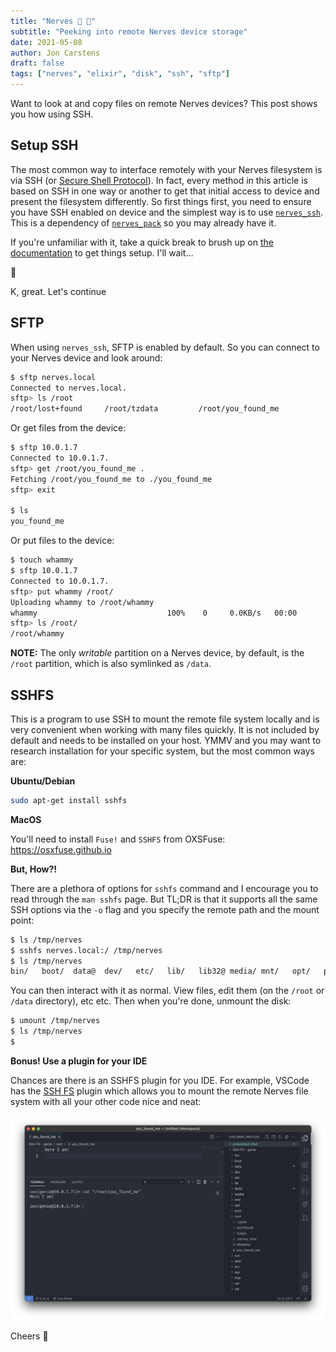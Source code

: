 ```yaml
---
title: "Nerves 📂 👀"
subtitle: "Peeking into remote Nerves device storage"
date: 2021-05-08
author: Jon Carstens
draft: false
tags: ["nerves", "elixir", "disk", "ssh", "sftp"]
---
```


Want to look at and copy files on remote Nerves devices? This post shows you
how using SSH.

<!--more-->

## Setup SSH

The most common way to interface remotely with your Nerves filesystem is via SSH
(or [Secure Shell Protocol](https://en.wikipedia.org/wiki/Secure_Shell_Protocol)).
In fact, every method in this article is based on SSH in one way or another to
get that initial access to device and present the filesystem differently. So
first things first, you need to ensure you have SSH enabled on device and the
simplest way is to use [`nerves_ssh`](https://hex.pm/packages/nerves_ssh). This
is a dependency of [`nerves_pack`](https://hex.pm/packages/nerves_pack) so you
may already have it.

If you're unfamiliar with it, take a quick break to brush up on [the
documentation](https://hexdocs.pm/nerves_ssh/readme.html) to get things setup.
I'll wait...

🍹

K, great. Let's continue

## SFTP

When using `nerves_ssh`, SFTP is enabled by default. So you can connect to your
Nerves device and look around:

```sh
$ sftp nerves.local
Connected to nerves.local.
sftp> ls /root
/root/lost+found     /root/tzdata         /root/you_found_me
```

Or get files from the device:

```sh
$ sftp 10.0.1.7
Connected to 10.0.1.7.
sftp> get /root/you_found_me .
Fetching /root/you_found_me to ./you_found_me
sftp> exit

$ ls
you_found_me
```

Or put files to the device:

```sh
$ touch whammy
$ sftp 10.0.1.7
Connected to 10.0.1.7.
sftp> put whammy /root/
Uploading whammy to /root/whammy
whammy                             100%    0     0.0KB/s   00:00
sftp> ls /root/
/root/whammy
```

**NOTE:** The only _writable_ partition on a Nerves device, by default, is the
`/root` partition, which is also symlinked as `/data`.

## SSHFS

This is a program to use SSH to mount the remote file system locally and is very
convenient when working with many files quickly. It is not included by default
and needs to be installed on your host. YMMV and you may want to research
installation for your specific system, but the most common ways are:

**Ubuntu/Debian**

```sh
sudo apt-get install sshfs
```

**MacOS**

You'll need to install `Fuse!` and `SSHFS` from OXSFuse:
https://osxfuse.github.io

**But, How?!**

There are a plethora of options for `sshfs` command and I encourage you to read
through the `man sshfs` page. But TL;DR is that it supports all the same SSH
options via the `-o` flag and you specify the remote path and the mount point:

```sh
$ ls /tmp/nerves
$ sshfs nerves.local:/ /tmp/nerves
$ ls /tmp/nerves
bin/   boot/  data@  dev/   etc/   lib/   lib32@ media/ mnt/   opt/   proc/  root/  run/   sbin/  srv/   sys/   tmp/   usr/   var/
```

You can then interact with it as normal. View files, edit them (on the `/root`
or `/data` directory), etc etc. Then when you're done, unmount the disk:

```sh
$ umount /tmp/nerves
$ ls /tmp/nerves
$
```

**Bonus! Use a plugin for your IDE**

Chances are there is an SSHFS plugin for you IDE. For example, VSCode has the
[SSH FS](https://marketplace.visualstudio.com/items?itemName=Kelvin.vscode-sshfs)
plugin which allows you to mount the remote Nerves file system with all your
other code nice and neat:

![vscode_sshfs](/images/2021-05-08/vscode_sshfs.png)

Cheers 🍻
